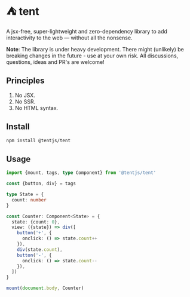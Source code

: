# ⛺ tent

A jsx-free, super-lightweight and zero-dependency library to add interactivity to the web &mdash; without all the nonsense.

**Note**: The library is under heavy development. There might (unlikely) be breaking changes in the future - use at your own risk. All discussions, questions, ideas and PR's are welcome!

## Principles

1. No JSX.
2. No SSR.
3. No HTML syntax.

## Install

```bash
npm install @tentjs/tent
```

## Usage

```typescript
import {mount, tags, type Component} from '@tentjs/tent'

const {button, div} = tags

type State = {
  count: number
}

const Counter: Component<State> = {
  state: {count: 0},
  view: ({state}) => div([
    button('+', {
      onclick: () => state.count++
    }),
    div(state.count),
    button('-', {
      onclick: () => state.count--
    }),
  ])
}

mount(document.body, Counter)
```
